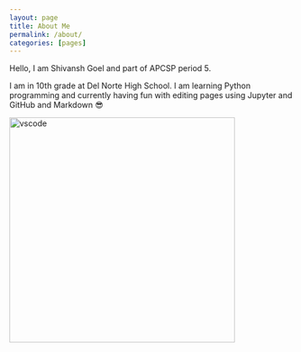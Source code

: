 ```yaml
---
layout: page
title: About Me
permalink: /about/
categories: [pages]
---
```


Hello, I am Shivansh Goel and part of APCSP period 5. 

I am in 10th grade at Del Norte High School. I am learning Python programming and currently having fun with editing pages using Jupyter and GitHub and Markdown :sunglasses:

<img src="https://deadshotlegend.github.io/Shivansh-Goel-Fast-Pages/images/vscode.png" width="400" alt="vscode">